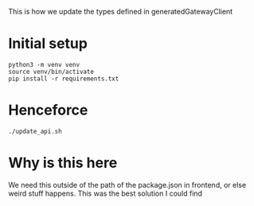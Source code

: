 This is how we update the types defined in generatedGatewayClient

# Initial setup
```
python3 -m venv venv
source venv/bin/activate
pip install -r requirements.txt
```

# Henceforce
```
./update_api.sh
```

# Why is this here

We need this outside of the path of the package.json in frontend, or else weird stuff happens. This was the best solution I could find